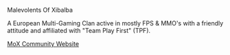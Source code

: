 Malevolents Of Xibalba

A European Multi-Gaming Clan active in mostly FPS & MMO's with a
friendly attitude and affiliated with "Team Play First" (TPF).

[MoX Community Website](http://www.mox.eu.com/)
